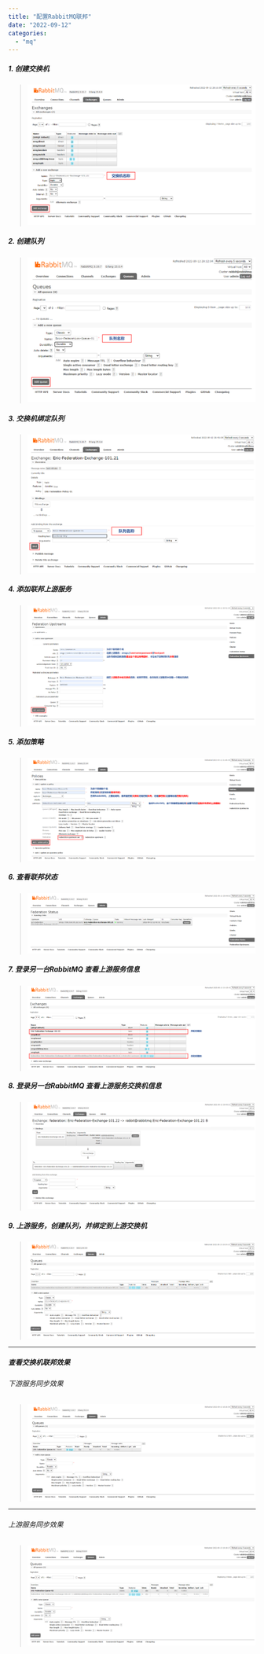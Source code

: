 ```yaml
---
title: "配置RabbitMQ联邦"
date: "2022-09-12"
categories: 
  - "mq"
---
```


##### 1\. 创建交换机

> [![](images/rabbitmq-federation-03.png)](http://qiniu.dev-share.top/image/rabbitmq-federation-03.png)

##### 2\. 创建队列

> [![](images/rabbitmq-federation-04.png)](http://qiniu.dev-share.top/image/rabbitmq-federation-04.png)

##### 3\. 交换机绑定队列

> [![](images/rabbitmq-federation-05.png)](http://qiniu.dev-share.top/image/rabbitmq-federation-05.png)

##### 4\. 添加联邦上游服务

> [![](images/rabbitmq-federation-06.png)](http://qiniu.dev-share.top/image/rabbitmq-federation-06.png)

##### 5\. 添加策略

> [![](images/rabbitmq-federation-07.png)](http://qiniu.dev-share.top/image/rabbitmq-federation-07.png)

##### 6\. 查看联邦状态

> [![](images/rabbitmq-federation-08.png)](http://qiniu.dev-share.top/image/rabbitmq-federation-08.png)

##### 7\. 登录另一台RabbitMQ 查看上游服务信息

> [![](images/rabbitmq-federation-09.png)](http://qiniu.dev-share.top/image/rabbitmq-federation-09.png)

##### 8\. 登录另一台RabbitMQ 查看上游服务交换机信息

> [![](images/rabbitmq-federation-10.png)](http://qiniu.dev-share.top/image/rabbitmq-federation-10.png)

##### 9\. 上游服务，创建队列，并绑定到上游交换机

> [![](images/rabbitmq-federation-12.png)](http://qiniu.dev-share.top/image/rabbitmq-federation-12.png)

* * *

##### 查看交换机联邦效果

###### 下游服务同步效果

> [![](images/rabbitmq-federation-11.png)](http://qiniu.dev-share.top/image/rabbitmq-federation-11.png)

* * *

###### 上游服务同步效果

> [![](images/rabbitmq-federation-13.png)](http://qiniu.dev-share.top/image/rabbitmq-federation-13.png)
